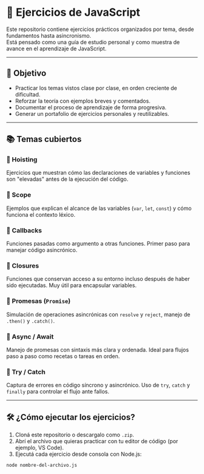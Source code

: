 # 🧠 Ejercicios de JavaScript

Este repositorio contiene ejercicios prácticos organizados por tema, desde fundamentos hasta asincronismo.  
Está pensado como una guía de estudio personal y como muestra de avance en el aprendizaje de JavaScript.

---

## 📌 Objetivo

- Practicar los temas vistos clase por clase, en orden creciente de dificultad.
- Reforzar la teoría con ejemplos breves y comentados.
- Documentar el proceso de aprendizaje de forma progresiva.
- Generar un portafolio de ejercicios personales y reutilizables.

---

## 📚 Temas cubiertos

### 🔸 Hoisting
Ejercicios que muestran cómo las declaraciones de variables y funciones son "elevadas" antes de la ejecución del código.

### 🔸 Scope
Ejemplos que explican el alcance de las variables (`var`, `let`, `const`) y cómo funciona el contexto léxico.

### 🔸 Callbacks
Funciones pasadas como argumento a otras funciones. Primer paso para manejar código asincrónico.

### 🔸 Closures
Funciones que conservan acceso a su entorno incluso después de haber sido ejecutadas. Muy útil para encapsular variables.

### 🔸 Promesas (`Promise`)
Simulación de operaciones asincrónicas con `resolve` y `reject`, manejo de `.then()` y `.catch()`.

### 🔸 Async / Await
Manejo de promesas con sintaxis más clara y ordenada. Ideal para flujos paso a paso como recetas o tareas en orden.

### 🔸 Try / Catch
Captura de errores en código síncrono y asincrónico. Uso de `try`, `catch` y `finally` para controlar el flujo ante fallos.

---

## 🛠️ ¿Cómo ejecutar los ejercicios?

1. Cloná este repositorio o descargalo como `.zip`.
2. Abrí el archivo que quieras practicar con tu editor de código (por ejemplo, VS Code).
3. Ejecutá cada ejercicio desde consola con Node.js:

```bash
node nombre-del-archivo.js
